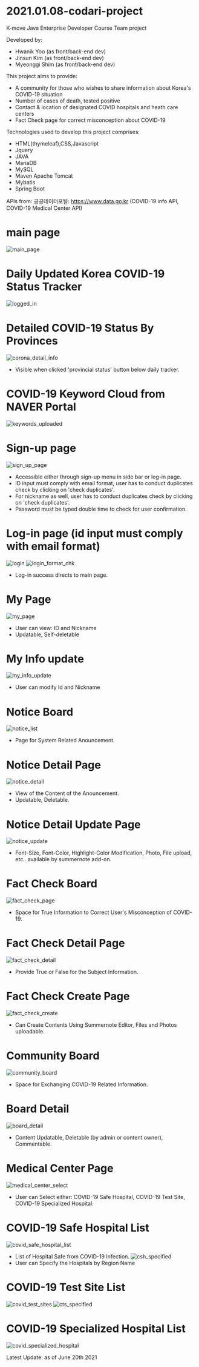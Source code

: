 # 2021.01.08-codari-project
K-move Java Enterprise Developer Course Team project

Developed by:

 - Hwanik Yoo (as front/back-end dev)
 - Jinsun Kim (as front/back-end dev)
 - Myeonggi Shim (as front/back-end dev)

This project aims to provide: 

 - A community for those who wishes to share information about Korea's COVID-19 situation
 - Number of cases of death, tested positive 
 - Contact & location of designated COVID hospitals and heath care centers 
 - Fact Check page for correct misconception about COVID-19
 
Technologies used to develop this project comprises:

  - HTML(thymeleaf),CSS,Javascript
  - Jquery
  - JAVA
  - MariaDB
  - MySQL
  - Maven Apache Tomcat
  - Mybatis
  - Spring Boot

APIs from:
공공데이터포털: https://www.data.go.kr 
(COVID-19 info API, COVID-19 Medical Center API)


# main page
![main_page](https://user-images.githubusercontent.com/70088347/122657742-44d9db00-d1a1-11eb-97ec-27d89cd44f34.png)

# Daily Updated Korea COVID-19 Status Tracker
![logged_in](https://user-images.githubusercontent.com/70088347/122657775-7783d380-d1a1-11eb-9f22-f6dd9bf70171.png)

# Detailed COVID-19 Status By Provinces 
![corona_detail_info](https://user-images.githubusercontent.com/70088347/122657832-de08f180-d1a1-11eb-9a0d-e1896ff28c9d.png)
- Visible when clicked 'provincial status' button below daily tracker.

# COVID-19 Keyword Cloud from NAVER Portal
![keywords_uploaded](https://user-images.githubusercontent.com/70088347/122657802-aef28000-d1a1-11eb-9b66-413d9df3fb2a.png)

# Sign-up page
![sign_up_page](https://user-images.githubusercontent.com/70088347/122657996-502e0600-d1a3-11eb-8e59-ec1e4f83b6c2.png)
- Accessible either through sign-up menu in side bar or log-in page.
- ID input must comply with email format, user has to conduct duplicates check by clicking on 'check duplicates'.
- For nickname as well, user has to conduct duplicates check by clicking on 'check duplicates'.
- Password must be typed double time to check for user confirmation.

# Log-in page (id input must comply with email format)
![login](https://user-images.githubusercontent.com/70088347/122657852-04c72800-d1a2-11eb-9065-8f0bba7149f6.png)
![login_format_chk](https://user-images.githubusercontent.com/70088347/122657900-6a1b1900-d1a2-11eb-9e22-1e51834de595.png)
- Log-in success directs to main page.
 
# My Page
![my_page](https://user-images.githubusercontent.com/70088347/122658517-41e2e880-d1a9-11eb-8e10-0576f6baf19a.png)
- User can view: ID and Nickname
- Updatable, Self-deletable

# My Info update
![my_info_update](https://user-images.githubusercontent.com/70088347/122658531-650d9800-d1a9-11eb-87dc-a5bcd4a64f70.png)
- User can modify Id and Nickname
# Notice Board
![notice_list](https://user-images.githubusercontent.com/70088347/122658324-da2b9e00-d1a6-11eb-9bd7-7fa038dee85a.png)
- Page for System Related Anouncement.
# Notice Detail Page
![notice_detail](https://user-images.githubusercontent.com/70088347/122658344-0e06c380-d1a7-11eb-812d-5356e631f427.png)
- View of the Content of the Anouncement.
- Updatable, Deletable.

# Notice Detail Update Page
![notice_update](https://user-images.githubusercontent.com/70088347/122658357-3393cd00-d1a7-11eb-9e0c-9e67fcca6fde.png)
- Font-Size, Font-Color, Highlight-Color Modification, Photo, File upload, etc.. available by summernote add-on.

# Fact Check Board
![fact_check_page](https://user-images.githubusercontent.com/70088347/122658383-81a8d080-d1a7-11eb-8dc8-4f82b9ddaa22.png)
- Space for True Information to Correct User's Misconception of COVID-19.

# Fact Check Detail Page
![fact_check_detail](https://user-images.githubusercontent.com/70088347/122658405-ca608980-d1a7-11eb-9ca7-272ab7c27316.png)
- Provide True or False for the Subject Information.

# Fact Check Create Page
![fact_check_create](https://user-images.githubusercontent.com/70088347/122658417-f11ec000-d1a7-11eb-98e8-b1278b694395.png)
- Can Create Contents Using Summernote Editor, Files and Photos uploadable.

# Community Board
![community_board](https://user-images.githubusercontent.com/70088347/122658435-39d67900-d1a8-11eb-892c-6aa3fe2571d4.png)
- Space for Exchanging COVID-19 Related Information.

# Board Detail
![board_detail](https://user-images.githubusercontent.com/70088347/122658445-612d4600-d1a8-11eb-9912-0752a4d9c924.png)
- Content Updatable, Deletable (by admin or content owner), Commentable.

# Medical Center Page
![medical_center_select](https://user-images.githubusercontent.com/70088347/122658464-93d73e80-d1a8-11eb-9263-3d3d2f7a5ca9.png)
- User can Select either: COVID-19 Safe Hospital, COVID-19 Test Site, COVID-19 Specialized Hospital.

# COVID-19 Safe Hospital List
![covid_safe_hospital_list](https://user-images.githubusercontent.com/70088347/122658484-ddc02480-d1a8-11eb-9691-a7a49955d23d.png)
- List of Hospital Safe from COVID-19 Infection.
![csh_specified](https://user-images.githubusercontent.com/70088347/122658488-e7498c80-d1a8-11eb-9ec5-5e66c45b8cf9.png)
- User can Specify the Hospitals by Region Name

# COVID-19 Test Site List
![covid_test_sites](https://user-images.githubusercontent.com/70088347/122658500-0f38f000-d1a9-11eb-8ce9-a922ec069247.png)
![cts_specified](https://user-images.githubusercontent.com/70088347/122658503-106a1d00-d1a9-11eb-9c86-15b603c5e82e.png)

# COVID-19 Specialized Hospital List
![covid_specialized_hospital](https://user-images.githubusercontent.com/70088347/122658510-211a9300-d1a9-11eb-85d3-51475795ea06.png)

Latest Update: as of June 20th 2021
